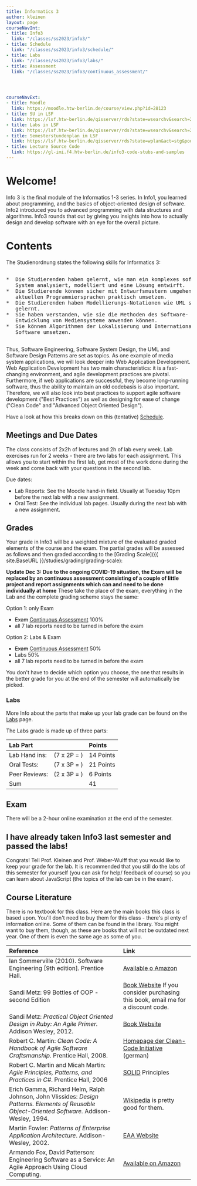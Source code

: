 ```yaml
---
title: Informatics 3
author: kleinen
layout: page
courseNavInt:
- title: Info3
  link: "/classes/ss2023/info3/"
- title: Schedule
  link: "/classes/ss2023/info3/schedule/"
- title: Labs
  link: "/classes/ss2023/info3/labs/"
- title: Assessment
  link: "/classes/ss2023/info3/continuous_assessment/"




courseNavExt:
- title: Moodle
  link: https://moodle.htw-berlin.de/course/view.php?id=28123
- title: SU in LSF
  link: https://lsf.htw-berlin.de/qisserver/rds?state=wsearchv&search=2&veranstaltung.veranstid=161201
- title: Labs in LSF
  link: https://lsf.htw-berlin.de/qisserver/rds?state=wsearchv&search=2&veranstaltung.veranstid=164935
- title: Semesterstundenplan im LSF
  link: https://lsf.htw-berlin.de/qisserver/rds?state=wplan&act=stg&pool=stg&show=plan&P.vx=kurz&r_zuordabstgv.semvonint=3&r_zuordabstgv.sembisint=3&k_abstgv.abstgvnr=231
- title: Lecture Source Code
  link: https://gl-imi.f4.htw-berlin.de/info3-code-stubs-and-samples
---
```


# Welcome!

Info 3 is the final module of the Informatics 1-3 series. In Info1, you learned about programming, and the basics of object-oriented design of software. Info2 introduced you to advanced programming with data structures and algorithms. Info3 rounds that out by giving you insights into how to actually design and develop software with an eye for the overall picture.

# Contents

The Studienordnung states the following skills for Informatics 3:
<pre>

*  Die Studierenden haben gelernt, wie man ein komplexes softwarebasiertes
   System analysiert, modelliert und eine L&ouml;sung entwirft.
*  Die Studierende k&ouml;nnen sicher mit Entwurfsmustern umgehen und sie in einer
   aktuellen Programmiersprachen praktisch umsetzen.
*  Die Studierenden haben Modellierungs-Notationen wie UML sicher anzuwenden
   gelernt.
*  Sie haben verstanden, wie sie die Methoden des Software- Engineerings auf der
   Entwicklung von Mediensysteme anwenden k&ouml;nnen.
*  Sie k&ouml;nnen Algorithmen der Lokalisierung und Internationalisierung von
   Software umsetzen.

</pre>


Thus, Software Engineering, Software System Design, the UML and Software Design Patterns are set as topics.
As one example of media system applications, we will look deeper into Web Application Development. Web Application Development has two main characteristics: it is a fast-changing environment, and agile development practices are pivotal. Furthermore, if web applications are successful, they become long-running software, thus the ability to maintain an old codebasis is also important. Therefore, we will also look into best practices to support agile software development ("Best Practices") as well as designing for ease of change ("Clean Code" and "Advanced Object Oriented Design").

Have a look at how this breaks down on this (tentative) [Schedule](schedule).

## Meetings and Due Dates

The class consists of 2x2h of lectures  and 2h of lab every week.
Lab exercises run for 2 weeks - there are two labs for each assignment.
This allows you to start within the first lab, get most of the work done during the
week and come back with your questions in the second lab.

Due dates:

* Lab Reports: See the Moodle hand-in field. Usually at Tuesday 10pm before the next lab with a new assignment.
* Oral Test: See the individual lab pages. Usually during the next lab with a new assignment.


## Grades

Your grade in Info3 will be a weighted mixture of the evaluated graded elements of the course and the exam. The partial grades will be assessed as follows and then graded according to the [Grading Scale]({{ site.BaseURL }}/studies/grading/grading-scale):

**Update Dec 3: Due to the ongoing COVID-19 situation, the Exam will be replaced
by an continuous assessment consisting of a couple of little project and report
assignments which can and need to be done individually at home** These take the
place of the exam, everything in the Lab and the complete grading scheme stays
the same:


Option 1: only Exam
* ~~Exam~~ [Continuous Assessment](./continuous_assessment) 100%
* all 7 lab reports need to be turned in before the exam

Option 2: Labs & Exam
* ~~Exam~~ [Continuous Assessment](./continuous_assessment) 50%
* Labs 50%
* all 7 lab reports need to be turned in before the exam

You don't have to decide which option you choose, the one that results in the better grade for you at the end of the
semester will automatically be picked.

### Labs
More Info about the parts that make up your lab grade can be found on the [Labs](labs) page.

The Labs grade is made up of three parts:

| Lab Part      |             | Points    |
|:--------------|:------------|:----------|
| Lab Hand ins: | (7 x 2P = ) | 14 Points |
| Oral Tests:   | (7 x 3P = ) | 21 Points |
| Peer Reviews: | (2 x 3P = ) | 6 Points  |
| Sum           |             | 41        |

## Exam

There will be a 2-hour online examination at the end of the semester.

## I have already taken Info3 last semester and passed the labs!

Congrats! Tell Prof. Kleinen and Prof. Weber-Wulff that you would like to keep your grade for the lab. It is recommended that you still do the labs of this semester for yourself (you can ask for help/ feedback of course) so you can learn about JavaScript (the topics of the lab can be in the exam).

## Course Literature

There is no textbook for this class. Here are the main books this class
is based upon. You'll don't need to buy them for this class - there's pl
enty of information online. Some of them can be found in the library.
You might want to buy them, though, as these are books that will not be
outdated next year. One of them is even the same age as some of you.

| Reference                                                                                                                                         | Link                                                                                                                                                                                              |
|:--------------------------------------------------------------------------------------------------------------------------------------------------|:--------------------------------------------------------------------------------------------------------------------------------------------------------------------------------------------------|
| Ian Sommerville (2010). Software Engineering [9th edition]. Prentice Hall.                                                                        | [Available o Amazon](https://www.amazon.de/gp/product/0137053460/ref=as_li_tl?ie=UTF8&camp=1638&creative=6742&creativeASIN=0137053460&linkCode=as2&tag=plagiatundimi-21&linkId=7XBTKFV6QLC7AV2Q)  |
| Sandi Metz: 99 Bottles of OOP - second Edition                                                                                                    | [Book Website](https://sandimetz.com/99bottles) If you consider purchasing this book, email me for a discount code.                                                                               |
| Sandi Metz: _Practical Object Oriented Design in Ruby: An Agile Primer._ Addison Wesley, 2012.                                                    | [Book Website](https://www.poodr.com/)                                                                                                                                                            |
| Robert C. Martin: _Clean Code: A Handbook of Agile Software Craftsmanship_. Prentice Hall, 2008.                                                  | [Homepage der Clean-Code Initiative](https://www.clean-code-developer.de/) (german)                                                                                                               |
| Robert C. Martin and Micah Martin: _Agile Principles, Patterns, and Practices in C#_. Prentice Hall, 2006                                         | [SOLID](https://butunclebob.com/ArticleS.UncleBob.PrinciplesOfOod) Principles                                                                                                                     |
| Erich Gamma, Richard Helm, Ralph Johnson, John Vlissides: _Design Patterns. Elements of Reusable Object-Oriented Software._ Addison-Wesley, 1994. | [Wikipedia](https://en.wikipedia.org/wiki/Software_design_pattern) is pretty good for them.                                                                                                       |
| Martin Fowler: _Patterns of Enterprise Application Architecture_. Addison-Wesley, 2002.                                                           | [EAA Website](https://martinfowler.com/eaaCatalog/)                                                                                                                                               |
| Armando Fox, David Patterson: Engineering Software as a Service: An Agile Approach Using Cloud Computing.                                         | [Available on Amazon](https://www.amazon.de/Engineering-Software-Service-Approach-Computing/dp/0984881247/ref=sr_1_1?ie=UTF8&qid=1442488699&sr=8-1&keywords=Engineering+Software+as+a+Service%3A) |
